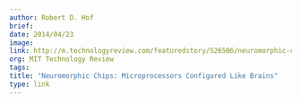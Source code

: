 ```yaml
---
author: Robert D. Hof
brief:
date: 2014/04/23
image:
link: http://m.technologyreview.com/featuredstory/526506/neuromorphic-chips/
org: MIT Technology Review
tags:
title: "Neuromorphic Chips: Microprocessors Configured Like Brains"
type: link
---
```

